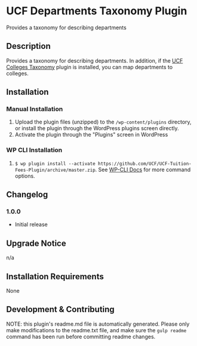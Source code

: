 # UCF Departments Taxonomy Plugin #

Provides a taxonomy for describing departments

## Description ##

Provides a taxonomy for describing departments. In addition, if the [UCF Colleges Taxonomy](https://github.com/UCF/UCF-Colleges-Tax-Plugin) plugin is installed, you can map departments to colleges.


## Installation ##

### Manual Installation ###
1. Upload the plugin files (unzipped) to the `/wp-content/plugins` directory, or install the plugin through the WordPress plugins screen directly.
2. Activate the plugin through the "Plugins" screen in WordPress

### WP CLI Installation ###
1. `$ wp plugin install --activate https://github.com/UCF/UCF-Tuition-Fees-Plugin/archive/master.zip`.  See [WP-CLI Docs](http://wp-cli.org/commands/plugin/install/) for more command options.


## Changelog ##

### 1.0.0 ###
* Initial release


## Upgrade Notice ##

n/a


## Installation Requirements ##

None


## Development & Contributing ##

NOTE: this plugin's readme.md file is automatically generated.  Please only make modifications to the readme.txt file, and make sure the `gulp readme` command has been run before committing readme changes.
